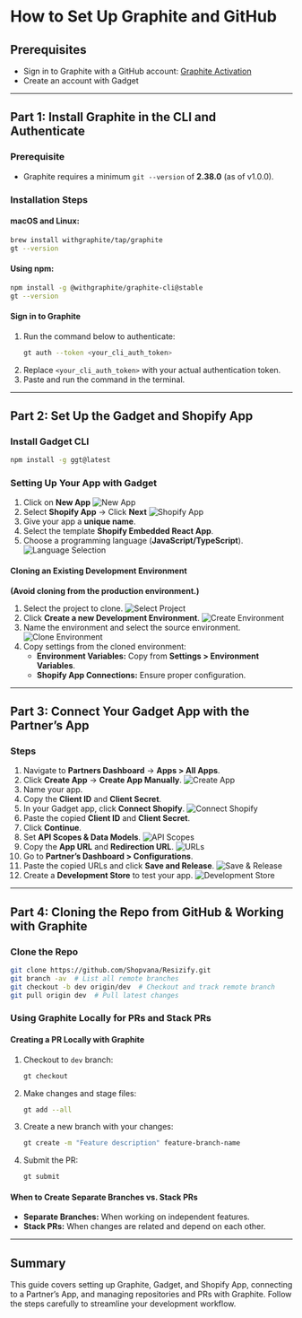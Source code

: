 # How to Set Up Graphite and GitHub

## Prerequisites
- Sign in to Graphite with a GitHub account: [Graphite Activation](https://app.graphite.dev/activate)
- Create an account with Gadget

---

## Part 1: Install Graphite in the CLI and Authenticate

### Prerequisite
- Graphite requires a minimum `git --version` of **2.38.0** (as of v1.0.0).

### Installation Steps

#### macOS and Linux:
```sh
brew install withgraphite/tap/graphite
gt --version
```

#### Using npm:
```sh
npm install -g @withgraphite/graphite-cli@stable
gt --version
```

#### Sign in to Graphite
1. Run the command below to authenticate:
   ```sh
   gt auth --token <your_cli_auth_token>
   ```
2. Replace `<your_cli_auth_token>` with your actual authentication token.
3. Paste and run the command in the terminal.

---

## Part 2: Set Up the Gadget and Shopify App

### Install Gadget CLI
```sh
npm install -g ggt@latest
```

### Setting Up Your App with Gadget
1. Click on **New App**
   ![New App](https://github.com/user-attachments/assets/9bc7ff4f-3da0-42f0-9f8b-48e1415d06d8)
2. Select **Shopify App** → Click **Next**
   ![Shopify App](https://github.com/user-attachments/assets/29eae9fc-7a5e-4ef6-980f-587f6d462cf9)
3. Give your app a **unique name**.
4. Select the template **Shopify Embedded React App**.
5. Choose a programming language (**JavaScript/TypeScript**).
   ![Language Selection](https://github.com/user-attachments/assets/4123ca22-090f-4d5a-af08-d3a5eae150ec)

#### Cloning an Existing Development Environment
**(Avoid cloning from the production environment.)**
1. Select the project to clone.
   ![Select Project](https://github.com/user-attachments/assets/7afb41d8-2169-4a36-9e8a-91d32b829909)
2. Click **Create a new Development Environment**.
   ![Create Environment](https://github.com/user-attachments/assets/6e82c8d2-c696-4076-931b-938104f8d6e5)
3. Name the environment and select the source environment.
   ![Clone Environment](https://github.com/user-attachments/assets/7526ea5d-149a-40ea-84ae-0d453f8ec91c)
4. Copy settings from the cloned environment:
   - **Environment Variables:** Copy from **Settings > Environment Variables**.
   - **Shopify App Connections:** Ensure proper configuration.

---

## Part 3: Connect Your Gadget App with the Partner’s App

### Steps
1. Navigate to **Partners Dashboard** → **Apps > All Apps**.
2. Click **Create App** → **Create App Manually**.
   ![Create App](https://github.com/user-attachments/assets/6051105b-0f12-46fd-96d2-35a06cad3f41)
3. Name your app.
4. Copy the **Client ID** and **Client Secret**.
5. In your Gadget app, click **Connect Shopify**.
   ![Connect Shopify](https://github.com/user-attachments/assets/f5431a26-f6ae-4615-9722-46855c49ea76)
6. Paste the copied **Client ID** and **Client Secret**.
7. Click **Continue**.
8. Set **API Scopes & Data Models**.
   ![API Scopes](https://github.com/user-attachments/assets/53453b02-3b24-417f-ac4f-b7fdb3033477)
9. Copy the **App URL** and **Redirection URL**.
   ![URLs](https://github.com/user-attachments/assets/43919649-eccb-4b56-8690-abf73071efbf)
10. Go to **Partner’s Dashboard > Configurations**.
11. Paste the copied URLs and click **Save and Release**.
   ![Save & Release](https://github.com/user-attachments/assets/f5a34540-0e40-4024-bb98-725a8fa3c722)
12. Create a **Development Store** to test your app.
   ![Development Store](https://github.com/user-attachments/assets/93e6d084-8eb1-49ea-b463-e0618920b3a5)

---

## Part 4: Cloning the Repo from GitHub & Working with Graphite

### Clone the Repo
```sh
git clone https://github.com/Shopvana/Resizify.git
git branch -av  # List all remote branches
git checkout -b dev origin/dev  # Checkout and track remote branch
git pull origin dev  # Pull latest changes
```

### Using Graphite Locally for PRs and Stack PRs

#### Creating a PR Locally with Graphite
1. Checkout to `dev` branch:
   ```sh
   gt checkout
   ```
2. Make changes and stage files:
   ```sh
   gt add --all
   ```
3. Create a new branch with your changes:
   ```sh
   gt create -m "Feature description" feature-branch-name
   ```
4. Submit the PR:
   ```sh
   gt submit
   ```

#### When to Create Separate Branches vs. Stack PRs
- **Separate Branches:** When working on independent features.
- **Stack PRs:** When changes are related and depend on each other.

---

## Summary
This guide covers setting up Graphite, Gadget, and Shopify App, connecting to a Partner’s App, and managing repositories and PRs with Graphite. Follow the steps carefully to streamline your development workflow.

